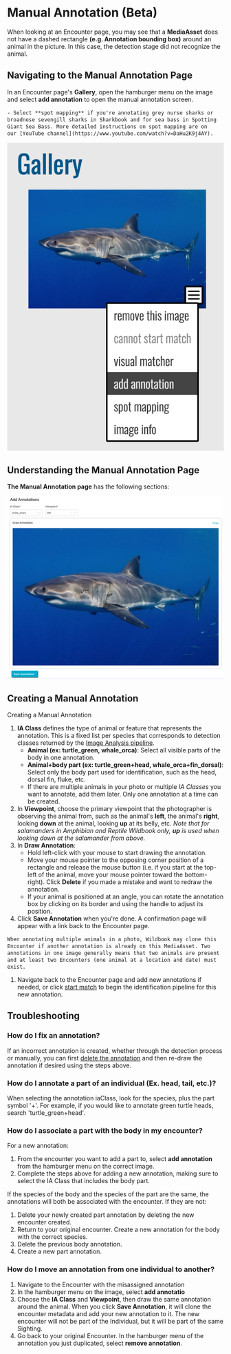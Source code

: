 # Manual Annotation (Beta)

When looking at an Encounter page, you may see that a **MediaAsset** does not have a dashed rectangle **(e.g. Annotation bounding box)** around an animal in the picture. In this case, the detection stage did not recognize the animal.

## Navigating to the Manual Annotation Page

In an Encounter page's **Gallery**, open the hamburger menu on the image and select **add annotation** to open the manual annotation screen.

```{note}
- Select **spot mapping** if you're annotating grey nurse sharks or broadnose sevengill sharks in Sharkbook and for sea bass in Spotting Giant Sea Bass. More detailed instructions on spot mapping are on our [YouTube channel](https://www.youtube.com/watch?v=DaHu2K9j4AY).
```

![add anotation button](../assets/images/wb-manual-annotation-menu-option.png)

## Understanding the Manual Annotation Page

**The Manual Annotation page** has the following sections:

![manual annotation sections](../assets/images/wb-manual-annotation-interface.png)

## Creating a Manual Annotation

Creating a Manual Annotation

1. **IA Class** defines the type of animal or feature that represents the annotation. This is a fixed list per species that corresponds to detection classes returned by the [Image Analysis pipeline](../introduction/image-analysis-pipeline.md).
    * **Animal (ex: turtle_green, whale_orca)**: Select all visible parts of the body in one annotation.
    * **Animal+body part (ex: turtle_green+head, whale_orca+fin_dorsal)**: Select only the body part used for identification, such as the head, dorsal fin, fluke, etc.
    * If there are multiple animals in your photo or multiple *IA Classes* you want to annotate, add them later. Only one annotation at a time can be created.
2. In **Viewpoint**, choose the primary viewpoint that the photographer is observing the animal from, such as the animal's **left**, the animal's **right**, looking **down** at the animal, looking **up** at its belly, etc. *Note that for salamanders in Amphibian and Reptile Wildbook only, **up** is used when looking down at the salamander from above.*
3. In **Draw Annotation**:
    * Hold left-click with your mouse to start drawing the annotation.
    * Move your mouse pointer to the opposing corner position of a rectangle and release the mouse button (i.e. if you start at the top-left of the animal, move your mouse pointer toward the bottom-right). Click **Delete** if you made a mistake and want to redraw the annotation.
    * If your animal is positioned at an angle, you can rotate the annotation box by clicking on its border and using the handle to adjust its position. 
4. Click **Save Annotation** when you're done. A confirmation page will appear with a link back to the Encounter page.

```{note}
When annotating multiple animals in a photo, Wildbook may clone this Encounter if another annotation is already on this MediaAsset. Two annotations in one image generally means that two animals are present and at least two Encounters (one animal at a location and date) must exist.
```

1. Navigate back to the Encounter page and add new annotations if needed, or click [start match](matching-process.md) to begin the identification pipeline for this new annotation.

## Troubleshooting

### How do I fix an annotation?

If an incorrect annotation is created, whether through the detection process or manually, you can first [delete the annotation](../data/matching-process.md#removing-a-single-annotation) and then re-draw the annotation if desired using the steps above.

### How do I annotate a part of an individual (Ex. head, tail, etc.)?

When selecting the annotation iaClass, look for the species, plus the part symbol '+'. For example, if you would like to annotate green turtle heads, search 'turtle_green+head'.

### How do I associate a part with the body in my encounter?

For a new annotation:

1. From the encounter you want to add a part to, select **add annotation** from the hamburger menu on the correct image.
2. Complete the steps above for adding a new annotation, making sure to select the IA Class that includes the body part.

If the species of the body and the species of the part are the same, the annotations will both be associated with the encounter. If they are not:

1. Delete your newly created part annotation by deleting the new encounter created.
2. Return to your original encounter. Create a new annotation for the body with the correct species.
3. Delete the previous body annotation.
4. Create a new part annotation.

### How do I move an annotation from one individual to another?

1. Navigate to the Encounter with the misassigned annotation
2. In the hamburger menu on the image, select **add annotatio**
3. Choose the **IA Class** and **Viewpoint**, then draw the same annotation around the animal. When you click **Save Annotation**, it will clone the encounter metadata and add your new annotation to it. The new encounter will not be part of the Individual, but it will be part of the same Sighting.
4. Go back to your original Encounter. In the hamburger menu of the annotation you just duplicated, select **remove annotation**.
